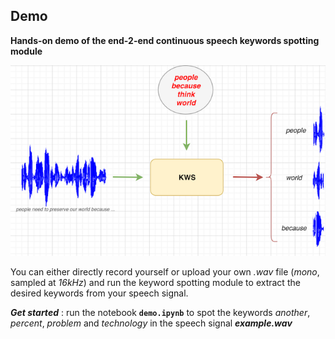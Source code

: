 ## Demo
**Hands-on demo of the end-2-end continuous speech keywords spotting module**

![kws_diagram](demo_img.png)

You can either directly record yourself or upload your own *.wav* file (*mono*, sampled at *16kHz*) and run the keyword spotting module to extract the desired keywords from your speech signal.

***Get started*** : run the notebook __`demo.ipynb`__ to spot the keywords *another*, *percent*, *problem* and *technology* in the speech signal ***example.wav***